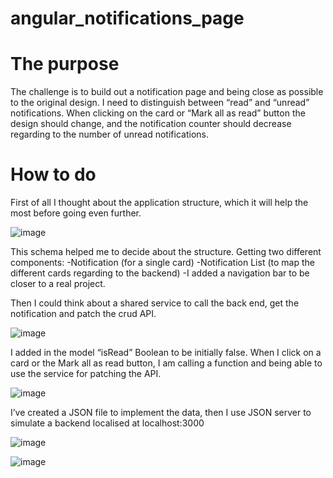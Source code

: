 # angular_notifications_page

# The purpose

The challenge is to build out a notification page and being close as possible to the original design.
I need to distinguish between “read” and “unread” notifications. When clicking on the card or “Mark all as read” button the design should change, and the notification counter should decrease regarding to the number of unread notifications. 

# How to do

First of all I thought about the application structure, which it will help the most before going even further.

![image](https://github.com/DrainGK/angular_notifications_page/assets/25454614/f6b6353f-bfd4-46e2-bb8b-07002176d18f)

This schema helped me to decide about the structure.
Getting two different components:
-Notification (for a single card)
-Notification List (to map the different cards regarding to the backend)
-I added a navigation bar to be closer to a real project.

Then I could think about a shared service to call the back end, get the notification and patch the crud API.

![image](https://github.com/DrainGK/angular_notifications_page/assets/25454614/81426e45-048e-4a7d-b0bb-f90ab253876b)

I added in the model “isRead” Boolean to be initially false. 
When I click on a card or the Mark all as read button, I am calling a function and being able to use the service for patching the API.

![image](https://github.com/DrainGK/angular_notifications_page/assets/25454614/b6bac35b-724e-4d22-81fb-31de404d87de)

I’ve created a JSON file to implement the data, then I use JSON server to simulate a backend localised at localhost:3000

![image](https://github.com/DrainGK/angular_notifications_page/assets/25454614/4d0cbaf3-be2b-4020-abe5-7789bcdecacc)

![image](https://github.com/DrainGK/angular_notifications_page/assets/25454614/ea0b6e10-7de9-4133-bb27-df901f9a5674)


